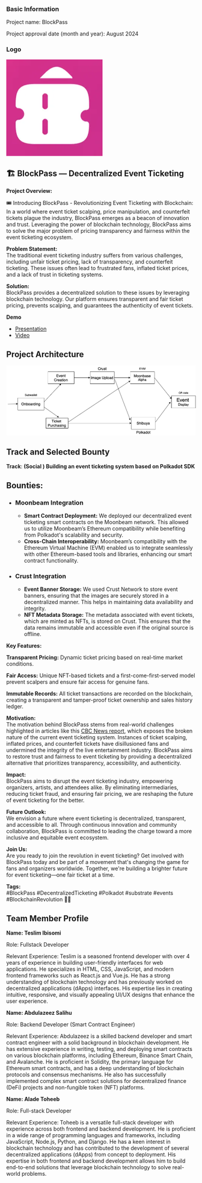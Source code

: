 ### Basic Information

Project name: BlockPass

Project approval date (month and year): August 2024

### Logo

![Project Logo](./docs/logo_new.png)

## 🏗️ BlockPass — Decentralized Event Ticketing

**Project Overview:**

🎟️ Introducing BlockPass - Revolutionizing Event Ticketing with Blockchain: In a world where event ticket scalping, price manipulation, and counterfeit tickets plague the industry, BlockPass emerges as a beacon of innovation and trust. Leveraging the power of blockchain technology, BlockPass aims to solve the major problem of pricing transparency and fairness within the event ticketing ecosystem.

**Problem Statement:**  
The traditional event ticketing industry suffers from various challenges, including unfair ticket pricing, lack of transparency, and counterfeit ticketing. These issues often lead to frustrated fans, inflated ticket prices, and a lack of trust in ticketing systems.

**Solution:**  
BlockPass provides a decentralized solution to these issues by leveraging blockchain technology. Our platform ensures transparent and fair ticket pricing, prevents scalping, and guarantees the authenticity of event tickets.

**Demo**

- [Presentation](https://drive.google.com/file/d/1wKH26aZXeoojPb6QOdpKDn_tHd3-50LS/view?usp=sharing)
- [Video](https://youtu.be/DtFTZXOwE0s)

## Project Architecture

![project architecture screenshot](./docs/blockpass-2.png)

## Track and Selected Bounty

**Track**: **(Social ) Building an event ticketing system based on Polkadot SDK**

## Bounties:

- ### Moonbeam Integration

  - **Smart Contract Deployment:** We deployed our decentralized event ticketing smart contracts on the Moonbeam network. This allowed us to utilize Moonbeam’s Ethereum compatibility while benefiting from Polkadot's scalability and security.
  - **Cross-Chain Interoperability:** Moonbeam’s compatibility with the Ethereum Virtual Machine (EVM) enabled us to integrate seamlessly with other Ethereum-based tools and libraries, enhancing our smart contract functionality.

- ### Crust Integration
  - **Event Banner Storage:** We used Crust Network to store event banners, ensuring that the images are securely stored in a decentralized manner. This helps in maintaining data availability and integrity.
  - **NFT Metadata Storage:** The metadata associated with event tickets, which are minted as NFTs, is stored on Crust. This ensures that the data remains immutable and accessible even if the original source is offline.

**Key Features:**

**Transparent Pricing:** Dynamic ticket pricing based on real-time market conditions.

**Fair Access:** Unique NFT-based tickets and a first-come-first-served model prevent scalpers and ensure fair access for genuine fans.

**Immutable Records:** All ticket transactions are recorded on the blockchain, creating a transparent and tamper-proof ticket ownership and sales history ledger.

**Motivation:**  
The motivation behind BlockPass stems from real-world challenges highlighted in articles like this [CBC News report](https://www.cbc.ca/news/entertainment/concert-tickets-broken-1.7185987), which exposes the broken nature of the current event ticketing system. Instances of ticket scalping, inflated prices, and counterfeit tickets have disillusioned fans and undermined the integrity of the live entertainment industry. BlockPass aims to restore trust and fairness to event ticketing by providing a decentralized alternative that prioritizes transparency, accessibility, and authenticity.

**Impact:**  
BlockPass aims to disrupt the event ticketing industry, empowering organizers, artists, and attendees alike. By eliminating intermediaries, reducing ticket fraud, and ensuring fair pricing, we are reshaping the future of event ticketing for the better.

**Future Outlook:**  
We envision a future where event ticketing is decentralized, transparent, and accessible to all. Through continuous innovation and community collaboration, BlockPass is committed to leading the charge toward a more inclusive and equitable event ecosystem.

**Join Us:**  
Are you ready to join the revolution in event ticketing? Get involved with BlockPass today and be part of a movement that's changing the game for fans and organizers worldwide. Together, we're building a brighter future for event ticketing—one fair ticket at a time.

**Tags:**  
#BlockPass #DecentralizedTicketing #Polkadot #substrate #events #BlockchainRevolution 🎫🚀

## Team Member Profile

**Name: Teslim Ibisomi**

Role: Fullstack Developer

Relevant Experience: Teslim is a seasoned frontend developer with over 4 years of experience in building user-friendly interfaces for web applications. He specializes in HTML, CSS, JavaScript, and modern frontend frameworks such as React.js and Vue.js. He has a strong understanding of blockchain technology and has previously worked on decentralized applications (dApps) interfaces. His expertise lies in creating intuitive, responsive, and visually appealing UI/UX designs that enhance the user experience.

**Name: Abdulazeez Salihu**

Role: Backend Developer (Smart Contract Engineer)

Relevant Experience: Abdulazeez is a skilled backend developer and smart contract engineer with a solid background in blockchain development. He has extensive experience in writing, testing, and deploying smart contracts on various blockchain platforms, including Ethereum, Binance Smart Chain, and Avalanche. He is proficient in Solidity, the primary language for Ethereum smart contracts, and has a deep understanding of blockchain protocols and consensus mechanisms. He also has successfully implemented complex smart contract solutions for decentralized finance (DeFi) projects and non-fungible token (NFT) platforms.

**Name: Alade Toheeb**

Role: Full-stack Developer

Relevant Experience: Toheeb is a versatile full-stack developer with experience across both frontend and backend development. He is proficient in a wide range of programming languages and frameworks, including JavaScript, Node.js, Python, and Django. He has a keen interest in blockchain technology and has contributed to the development of several decentralized applications (dApps) from concept to deployment. His expertise in both frontend and backend development allows him to build end-to-end solutions that leverage blockchain technology to solve real-world problems.
